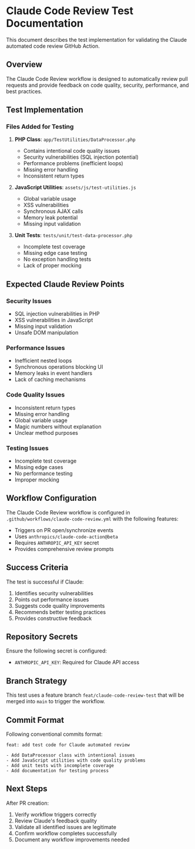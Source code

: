 # Claude Code Review Test Documentation

This document describes the test implementation for validating the Claude automated code review GitHub Action.

## Overview

The Claude Code Review workflow is designed to automatically review pull requests and provide feedback on code quality, security, performance, and best practices.

## Test Implementation

### Files Added for Testing

1. **PHP Class**: `app/TestUtilities/DataProcessor.php`
   - Contains intentional code quality issues
   - Security vulnerabilities (SQL injection potential)
   - Performance problems (inefficient loops)
   - Missing error handling
   - Inconsistent return types

2. **JavaScript Utilities**: `assets/js/test-utilities.js`
   - Global variable usage
   - XSS vulnerabilities
   - Synchronous AJAX calls
   - Memory leak potential
   - Missing input validation

3. **Unit Tests**: `tests/unit/test-data-processor.php`
   - Incomplete test coverage
   - Missing edge case testing
   - No exception handling tests
   - Lack of proper mocking

## Expected Claude Review Points

### Security Issues
- SQL injection vulnerabilities in PHP
- XSS vulnerabilities in JavaScript
- Missing input validation
- Unsafe DOM manipulation

### Performance Issues
- Inefficient nested loops
- Synchronous operations blocking UI
- Memory leaks in event handlers
- Lack of caching mechanisms

### Code Quality Issues
- Inconsistent return types
- Missing error handling
- Global variable usage
- Magic numbers without explanation
- Unclear method purposes

### Testing Issues
- Incomplete test coverage
- Missing edge cases
- No performance testing
- Improper mocking

## Workflow Configuration

The Claude Code Review workflow is configured in `.github/workflows/claude-code-review.yml` with the following features:

- Triggers on PR open/synchronize events
- Uses `anthropics/claude-code-action@beta`
- Requires `ANTHROPIC_API_KEY` secret
- Provides comprehensive review prompts

## Success Criteria

The test is successful if Claude:

1. Identifies security vulnerabilities
2. Points out performance issues
3. Suggests code quality improvements
4. Recommends better testing practices
5. Provides constructive feedback

## Repository Secrets

Ensure the following secret is configured:
- `ANTHROPIC_API_KEY`: Required for Claude API access

## Branch Strategy

This test uses a feature branch `feat/claude-code-review-test` that will be merged into `main` to trigger the workflow.

## Commit Format

Following conventional commits format:
```
feat: add test code for Claude automated review

- Add DataProcessor class with intentional issues
- Add JavaScript utilities with code quality problems  
- Add unit tests with incomplete coverage
- Add documentation for testing process
```

## Next Steps

After PR creation:
1. Verify workflow triggers correctly
2. Review Claude's feedback quality
3. Validate all identified issues are legitimate
4. Confirm workflow completes successfully
5. Document any workflow improvements needed
